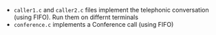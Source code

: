 * `caller1.c` and `caller2.c` files implement the telephonic conversation (using FIFO). Run them on differnt terminals
* `conference.c` implements a Conference call (using FIFO)
